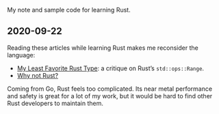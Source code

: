 My note and sample code for learning Rust.

## 2020-09-22

Reading these articles while learning Rust makes me reconsider the language:

- [My Least Favorite Rust Type](https://ridiculousfish.com/blog/posts/least-favorite-rust-type.html):
  a critique on Rust’s `std::ops::Range`.
- [Why not Rust?](https://matklad.github.io/2020/09/20/why-not-rust.html)

Coming from Go, Rust feels too complicated. Its near metal performance and
safety is great for a lot of my work, but it would be hard to find other Rust
developers to maintain them.
